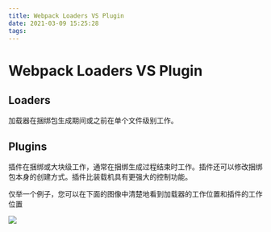```yaml
---
title: Webpack Loaders VS Plugin
date: 2021-03-09 15:25:28
tags:
---
```


# Webpack Loaders VS Plugin

## Loaders

加载器在捆绑包生成期间或之前在单个文件级别工作。

## Plugins

插件在捆绑或大块级工作，通常在捆绑生成过程结束时工作。插件还可以修改捆绑包本身的创建方式。插件比装载机具有更强大的控制功能。

仅举一个例子，您可以在下面的图像中清楚地看到加载器的工作位置和插件的工作位置

![](https://user-images.githubusercontent.com/18499153/76778096-39507500-67e4-11ea-9d0a-56e12b36d6dc.png)
